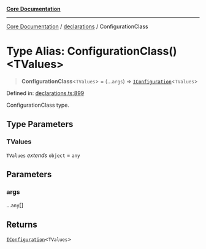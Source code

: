 [**Core Documentation**](../../README.md)

***

[Core Documentation](../../README.md) / [declarations](../README.md) / ConfigurationClass

# Type Alias: ConfigurationClass()\<TValues\>

> **ConfigurationClass**\<`TValues`\> = (...`args`) => [`IConfiguration`](../interfaces/IConfiguration.md)\<`TValues`\>

Defined in: [declarations.ts:899](https://github.com/stonemjs/core/blob/e2fddc9518734748c09a72d4b4064dd1d4c1288c/src/declarations.ts#L899)

ConfigurationClass type.

## Type Parameters

### TValues

`TValues` *extends* `object` = `any`

## Parameters

### args

...`any`[]

## Returns

[`IConfiguration`](../interfaces/IConfiguration.md)\<`TValues`\>
